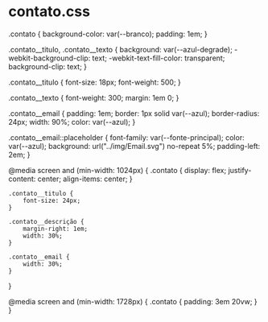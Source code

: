 # contato.css
.contato {
    background-color: var(--branco);
    padding: 1em;
}

.contato__titulo,
.contato__texto {
    background: var(--azul-degrade);
    -webkit-background-clip: text;
    -webkit-text-fill-color: transparent;
    background-clip: text;
}

.contato__titulo {
    font-size: 18px;
    font-weight: 500;
}

.contato__texto {
    font-weight: 300;
    margin: 1em 0;
}

.contato__email {
    padding: 1em;
    border: 1px solid var(--azul);
    border-radius: 24px;
    width: 90%;
    color: var(--azul);
}

.contato__email::placeholder {
    font-family: var(--fonte-principal);
    color: var(--azul);
    background: url("../img/Email.svg") no-repeat 5%;
    padding-left: 2em;
}

@media screen and (min-width: 1024px) {
    .contato {
        display: flex;
        justify-content: center;
        align-items: center;
    }

    .contato__titulo {
        font-size: 24px;
    }

    .contato__descrição {
        margin-right: 1em;
        width: 30%;
    }

    .contato__email {
        width: 30%;
    }
}

@media screen and (min-width: 1728px) {
    .contato {
        padding: 3em 20vw;
    }
}
